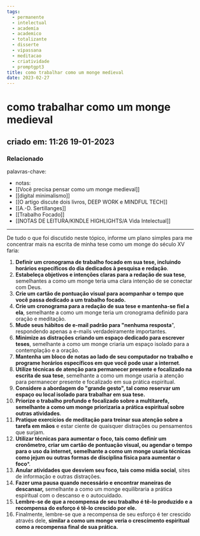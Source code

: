 ```yaml
---
tags:
  - permanente
  - intelectual
  - academia
  - academico
  - totalizante
  - disserte
  - vipassana
  - meditacao
  - criatividade
  - promptgpt3
title: como trabalhar como um monge medieval
date: 2023-02-27
---
```


# como trabalhar como um monge medieval

## criado em: 11:26 19-01-2023

### Relacionado

palavras-chave: 

- notas: 
- [[Você precisa pensar como um monge medieval]]
- [[digital minimalismo]]
- [[O artigo discute dois livros, DEEP WORK e MINDFUL TECH]]
- [[A.-D. Sertillanges]]
- [[Trabalho Focado]]
- [[NOTAS DE LEITURA/KINDLE HIGHLIGHTS/A Vida Intelectual]]
---

De tudo o que foi discutido neste tópico, informe um plano simples para me concentrar mais na escrita de minha tese como um monge do século XV faria:

1. **Definir um cronograma de trabalho focado em sua tese, incluindo horários específicos do dia dedicados à pesquisa e redação**.
2. **Estabeleça objetivos e intenções claras para a redação de sua tese**, semelhantes a como um monge teria uma clara intenção de se conectar com Deus.
3. **Crie um cartão de pontuação visual para acompanhar o tempo que você passa dedicado a um trabalho focado.**
4. **Crie um cronograma para a redação de sua tese e mantenha-se fiel a ela**, semelhante a como um monge teria um cronograma definido para oração e meditação.
5. **Mude seus hábitos de e-mail padrão para "nenhuma resposta**", respondendo apenas a e-mails verdadeiramente importantes.
6. **Minimize as distrações criando um espaço dedicado para escrever teses**, semelhante a como um monge criaria um espaço isolado para a contemplação e a oração.
7. **Mantenha um bloco de notas ao lado de seu computador no trabalho e programe horários específicos em que você pode usar a internet**.
8. **Utilize técnicas de atenção para permanecer presente e focalizado na escrita de sua tese**, semelhante a como um monge usaria a atenção para permanecer presente e focalizado em sua prática espiritual.
9. **Considere a abordagem do "grande gesto", tal como reservar um espaço ou local isolado para trabalhar em sua tese.**
10. **Priorize o trabalho profundo e focalizado sobre a multitarefa, semelhante a como um monge priorizaria a prática espiritual sobre outras atividades**.
11. **Pratique exercícios de meditação para treinar sua atenção sobre a tarefa em mãos** e estar ciente de quaisquer distrações ou pensamentos que surjam.
12. **Utilizar técnicas para aumentar o foco, tais como definir um cronômetro, criar um cartão de pontuação visual, ou agendar o tempo para o uso da internet, semelhante a como um monge usaria técnicas como jejum ou outras formas de disciplina física para aumentar o foco***.
13. **Anular atividades que desviem seu foco, tais como mídia social**, sites de informação e outras distrações.
14. **Fazer uma pausa quando necessário e encontrar maneiras de descansar,** semelhante a como um monge equilibraria a prática espiritual com o descanso e o autocuidado.
15. **Lembre-se de que a recompensa de seu trabalho é tê-lo produzido e a recompensa do esforço é tê-lo crescido por ele.**
16. Finalmente, lembre-se que a recompensa de seu esforço é ter crescido através dele, **similar a como um monge veria o crescimento espiritual como a recompensa final de sua prática.**
